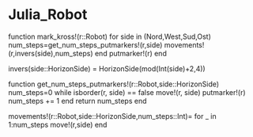 # Julia_Robot
function mark_kross!(r::Robot)
    for side in (Nord,West,Sud,Ost)
        num_steps=get_num_steps_putmarkers!(r,side)
        movements!(r,invers(side),num_steps)
    end
    putmarker!(r)
end

invers(side::HorizonSide) = HorizonSide(mod(Int(side)+2,4))

function get_num_steps_putmarkers!(r::Robot,side::HorizonSide)
    num_steps=0
    while isborder(r, side) == false
        move!(r, side)
        putmarker!(r)
        num_steps += 1
    end
    return num_steps
end


movements!(r::Robot,side::HorizonSide,num_steps::Int)= 
    for _ in 1:num_steps
        move!(r,side)
end
